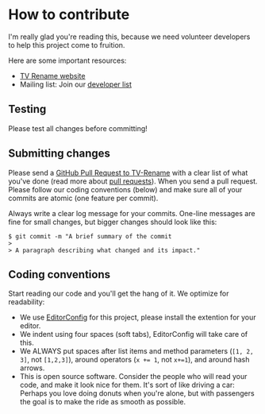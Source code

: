 # How to contribute

I'm really glad you're reading this, because we need volunteer developers to help this project come to fruition.

Here are some important resources:

  * [TV Rename website](http://www.tvrename.com/)
  * Mailing list: Join our [developer list](http://groups.google.com/group/opengovernment/)

## Testing

Please test all changes before committing!

## Submitting changes

Please send a [GitHub Pull Request to TV-Rename](https://github.com/TV-Rename/tvrename/pull/new/master) with a clear list of what you've done (read more about [pull requests](http://help.github.com/pull-requests/)). When you send a pull request. Please follow our coding conventions (below) and make sure all of your commits are atomic (one feature per commit).

Always write a clear log message for your commits. One-line messages are fine for small changes, but bigger changes should look like this:

    $ git commit -m "A brief summary of the commit
    > 
    > A paragraph describing what changed and its impact."

## Coding conventions

Start reading our code and you'll get the hang of it. We optimize for readability:

  * We use [EditorConfig](http://editorconfig.org/) for this project, please install the extention for your editor.
  * We indent using four spaces (soft tabs), EditorConfig will take care of this.
  * We ALWAYS put spaces after list items and method parameters (`[1, 2, 3]`, not `[1,2,3]`), around operators (`x += 1`, not `x+=1`), and around hash arrows.
  * This is open source software. Consider the people who will read your code, and make it look nice for them. It's sort of like driving a car: Perhaps you love doing donuts when you're alone, but with passengers the goal is to make the ride as smooth as possible.
